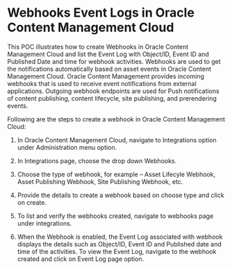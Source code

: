 # Webhooks Event Logs in Oracle Content Management Cloud

This POC illustrates how to create Webhooks in Oracle Content Management Cloud and list the Event Log with Object/ID, Event ID and Published Date and time for webhook activities. Webhooks are used to get the notifications automatically based on asset events in Oracle Content Management Cloud. Oracle Content Management provides incoming webhooks that is used to receive event notifications from external applications. Outgoing webhook endpoints are used for Push notifications of content publishing, content lifecycle, site publishing, and prerendering events.

Following are the steps to create a webhook in Oracle Content Management Cloud:

1.	In Oracle Content Management Cloud, navigate to Integrations option under Administration menu option.

2.	In Integrations page, choose the drop down Webhooks.

 
3.	Choose the type of webhook, for example – Asset Lifecyle Webhook, Asset Publishing Webhook, Site Publishing Webhook, etc.

4.	Provide the details to create a webhook based on choose type and click on create.

5.	To list and verify the webhooks created, navigate to webhooks page under integrations.

 
6.	When the Webhook is enabled, the Event Log associated with webhook displays the details such as Object/ID, Event ID and Published date and time of the activities. To view the Event Log, navigate to the webhook created and click on Event Log page option.


 

